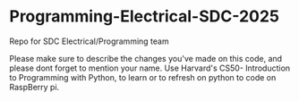 # Programming-Electrical-SDC-2025
Repo for SDC Electrical/Programming team 

Please make sure to describe the changes you've made on this code, and please dont forget to mention your name.
Use Harvard's CS50- Introduction to Programming with Python, to learn or to refresh on python to code on RaspBerry pi. 